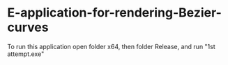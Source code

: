 # E-application-for-rendering-Bezier-curves
To run this application open folder x64, then folder Release, and run "1st attempt.exe"
